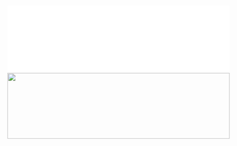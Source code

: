 <img src="https://raw.githubusercontent.com/eunaHeo/matfantinel/master/waves.svg" width="100%" height="150">

<img src="https://raw.githubusercontent.com/matfantinel/matfantinel/master/waves.svg" width="100%" height="150">


<!--
**eunaHeo/eunaHeo** is a ✨ _special_ ✨ repository because its `README.md` (this file) appears on your GitHub profile.

Here are some ideas to get you started:

- 🔭 I’m currently working on ...
- 🌱 I’m currently learning ...
- 👯 I’m looking to collaborate on ...
- 🤔 I’m looking for help with ...
- 💬 Ask me about ...
- 📫 How to reach me: ...
- 😄 Pronouns: ...
- ⚡ Fun fact: ...
-->
